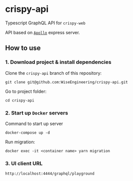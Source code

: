 # crispy-api
Typescript GraphQL API for `crispy-web`

API based on [`Apollo`](https://www.apollographql.com/docs/apollo-server/) express server. 

## How to use

### 1. Download project & install dependencies

Clone the `crispy-api` branch of this repository:

```
git clone git@github.com:WiseEngineering/crispy-api.git
```

Go to project folder:

```
cd crispy-api
```


### 2. Start up `Docker` servers 

Command to start up server

```
docker-compose up -d
```

Run migration:

```
docker exec -it <container name> yarn migration
```

### 3. UI client URL

```
http://localhost:4444/graphql/playground
```
